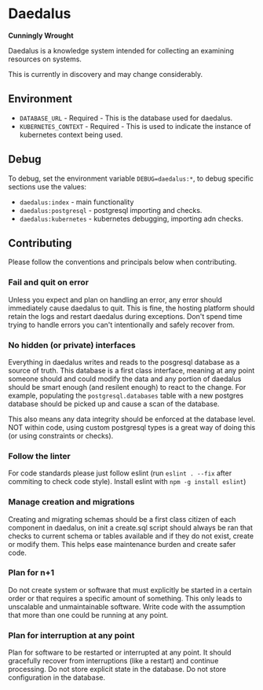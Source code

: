# Daedalus 

**Cunningly Wrought**

Daedalus is a knowledge system intended for collecting an examining resources on systems.

This is currently in discovery and may change considerably.

## Environment

* `DATABASE_URL` - Required - This is the database used for daedalus.
* `KUBERNETES_CONTEXT` - Required - This is used to indicate the instance of kubernetes context being used. 

## Debug

To debug, set the environment variable `DEBUG=daedalus:*`, to debug specific sections use the values:

* `daedalus:index` - main functionality
* `daedalus:postgresql` - postgresql importing and checks.
* `daedalus:kubernetes` - kubernetes debugging, importing adn checks.

## Contributing

Please follow the conventions and principals below when contributing.

### Fail and quit on error

Unless you expect and plan on handling an error, any error should immediately cause daedalus to quit. This is fine, the hosting platform should retain the logs and restart daedalus during exceptions. Don't spend time trying to handle errors you can't intentionally and safely recover from.

### No hidden (or private) interfaces

Everything in daedalus writes and reads to the posgresql database as a source of truth. This database is a first class interface, meaning at any point someone should and could modify the data and any portion of daedalus should be smart enough (and resilent enough) to react to the change.  For example, populating the `postgresql.databases` table with a new postgres database should be picked up and cause a scan of the database.

This also means any data integrity should be enforced at the database level. NOT within code, using custom postgresql types is a great way of doing this (or using constraints or checks).

### Follow the linter

For code standards please just follow eslint (run `eslint . --fix` after commiting to check code style). Install eslint with `npm -g install eslint`)

### Manage creation and migrations 

Creating and migrating schemas should be a first class citizen of each component in daedalus, on init a create.sql script should always be ran that checks to current schema or tables available and if they do not exist, create or modify them. This helps ease maintenance burden and create safer code.

### Plan for n+1

Do not create system or software that must explicitly be started in a certain order or that requires a specific amount of something. This only leads to unscalable and unmaintainable software. Write code with the assumption that more than one could be running at any point. 

### Plan for interruption at any point

Plan for software to be restarted or interrupted at any point.  It should gracefully recover from interruptions (like a restart) and continue processing. Do not store explicit state in the database. Do not store configuration in the database.